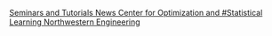 [Seminars and Tutorials   News   Center for Optimization and #Statistical Learning   Northwestern Engineering](https://qi.tc/qi/113047)